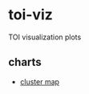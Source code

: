 # toi-viz
TOI visualization plots

## charts
* [cluster map](https://htmlpreview.github.io/?https://github.com/jpdeleon/toi-viz/blob/main/toi_cluster_chart.html)
